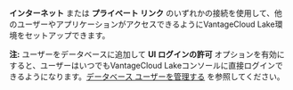**インターネット** または **プライベート リンク** のいずれかの接続を使用して、他のユーザーやアプリケーションがアクセスできるようにVantageCloud Lake環境をセットアップできます。

**注:** ユーザーをデータベースに追加して **UI ログインの許可** オプションを有効にすると、ユーザーはいつでもVantageCloud Lakeコンソールに直接ログインできるようになります。[データベース ユーザーを管理する](wxe1659392685092.md) を参照してください。
